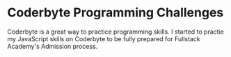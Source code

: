 # Coderbyte Programming Challenges

Coderbyte is a great way to practice programming skills. I started to practie my JavaScript skills on Coderbyte to be fully prepared for Fullstack Academy's Admission process.